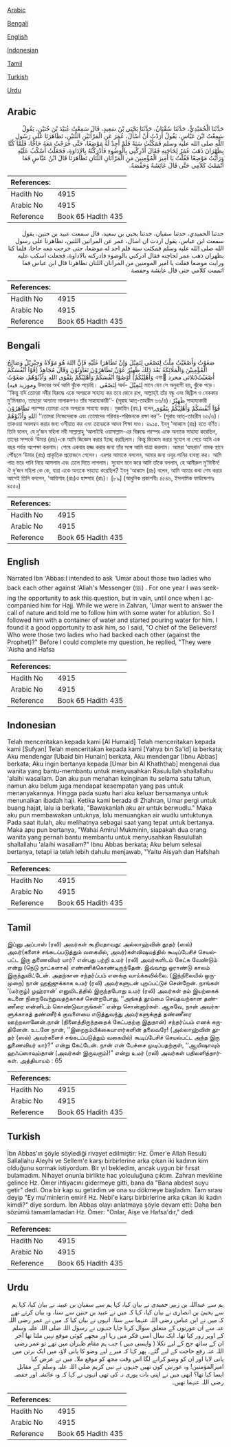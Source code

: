 [Arabic](#arabic)

[Bengali](#bengali)

[English](#english)

[Indonesian](#indonesian)

[Tamil](#tamil)

[Turkish](#turkish)

[Urdu](#urdu)

## Arabic


<div dir="rtl" lang="ar" style={{fontSize:'larger',backgroundColor:'#f8f9fa',padding:20}}>
حَدَّثَنَا الْحُمَيْدِيُّ، حَدَّثَنَا سُفْيَانُ، حَدَّثَنَا يَحْيَى بْنُ سَعِيدٍ، قَالَ سَمِعْتُ عُبَيْدَ بْنَ حُنَيْنٍ، يَقُولُ سَمِعْتُ ابْنَ عَبَّاسٍ، يَقُولُ أَرَدْتُ أَنْ أَسْأَلَ، عُمَرَ عَنِ الْمَرْأَتَيْنِ اللَّتَيْنِ، تَظَاهَرَتَا عَلَى رَسُولِ اللَّهِ صلى الله عليه وسلم فَمَكُثْتُ سَنَةً فَلَمْ أَجِدْ لَهُ مَوْضِعًا، حَتَّى خَرَجْتُ مَعَهُ حَاجًّا، فَلَمَّا كُنَّا بِظَهْرَانَ ذَهَبَ عُمَرُ لِحَاجَتِهِ فَقَالَ أَدْرِكْنِي بِالْوَضُوءِ فَأَدْرَكْتُهُ بِالإِدَاوَةِ، فَجَعَلْتُ أَسْكُبُ عَلَيْهِ وَرَأَيْتُ مَوْضِعًا فَقُلْتُ يَا أَمِيرَ الْمُؤْمِنِينَ مَنِ الْمَرْأَتَانِ اللَّتَانِ تَظَاهَرَتَا قَالَ ابْنُ عَبَّاسٍ فَمَا أَتْمَمْتُ كَلاَمِي حَتَّى قَالَ عَائِشَةُ وَحَفْصَةُ‏.‏
</div>
<div style={{backgroundColor:'#f8f9fa',padding:20, marginBottom: 10}}><table> <thead> <tr> <th>References:</th> <th></th> </tr> </thead> <tbody><tr><td>Hadith No</td><td>4915</td></tr><tr><td>Arabic No</td><td>4915</td></tr><tr><td>Reference</td><td>Book 65 Hadith 435</td></tr></tbody></table></div>


<div dir="rtl" lang="ar" style={{fontSize:'larger',backgroundColor:'#f8f9fa',padding:20}}>
حدثنا الحميدي، حدثنا سفيان، حدثنا يحيى بن سعيد، قال سمعت عبيد بن حنين، يقول سمعت ابن عباس، يقول اردت ان اسال، عمر عن المراتين اللتين، تظاهرتا على رسول الله صلى الله عليه وسلم فمكثت سنة فلم اجد له موضعا، حتى خرجت معه حاجا، فلما كنا بظهران ذهب عمر لحاجته فقال ادركني بالوضوء فادركته بالاداوة، فجعلت اسكب عليه ورايت موضعا فقلت يا امير المومنين من المراتان اللتان تظاهرتا قال ابن عباس فما اتممت كلامي حتى قال عايشة وحفصة
</div>
<div style={{backgroundColor:'#f8f9fa',padding:20, marginBottom: 10}}><table> <thead> <tr> <th>References:</th> <th></th> </tr> </thead> <tbody><tr><td>Hadith No</td><td>4915</td></tr><tr><td>Arabic No</td><td>4915</td></tr><tr><td>Reference</td><td>Book 65 Hadith 435</td></tr></tbody></table></div>

## Bengali


<div dir="ltr" lang="bn" style={{fontSize:'larger',backgroundColor:'#f8f9fa',padding:20}}>
صَغَوْتُ وَأَصْغَيْتُ مِلْتُ لِتَصْغَى لِتَمِيْلَ وَإِنْ تَظَاهَرَا عَلَيْهِ فَإِنَّ اللهَ هُوَ مَوْلَاهُ وَجِبْرِيْلُ وَصَالِحُ الْمُؤْمِنِيْنَ وَالْمَلَائِكَةُ بَعْدَ ذَلِكَ ظَهِيْرٌ عَوْنٌ تَظَاهَرُوْنَ تَعَاوَنُوْنَ وَقَالَ مُجَاهِدٌ (قُوْآ أَنْفُسَكُمْ وَأَهْلِيْكُمْ) أَوْصُوْا أَنْفُسَكُمْ وَأَهْلِيْكُمْ بِتَقْوَى اللهِ وَأَدِّبُوْهُمْ. صَغَوْتُ এবং َأَصْغَيْتُ(ثلاثى مجرد وموزيد فيه) উভয়ের অর্থ আমি ঝুঁকে পড়েছি। لِتَصْغَى অর্থ- لِتَمِيْلَ মানে যেন সে অনুরাগী হয়, ঝুঁকে পড়ে। ‘‘কিন্তু যদি তোমরা নবীর বিরুদ্ধে একে অপরকে সাহায্য কর তবে জেনে রাখ, আল্লাহ্ই তাঁর বন্ধু এবং জিব্রীল ও নেককার মু’মিনরাও, তাছাড়া অন্যান্য মালাকগণও তাঁর সাহায্যকারী’’- (সূরাহ আত্-তাহরীম ৬৬/৪)।ظَهِيْرٌ সাহায্যকারী تَظَاهَرُوْنَ পরস্পর তোমরা একে অপরকে সাহায্য করছ। মুজাহিদ (রহ.) বলেন,قُوْآ أَنْفُسَكُمْ وَأَهْلِيْكُمْ بِتَقْوَى اللهِ وَأَدِّبُوْهُمْ ‘‘তোমরা নিজেদেরকে এবং তোমাদের পরিবার-পরিজনকে রক্ষা কর’’- (সূরাহ আত্-তাহরীম ৬৬/৬)। তাকওয়া অবলম্বন করার জন্য ওসীয়াত কর এবং তাদেরকে আদব শিক্ষা দাও। ৪৯১৫. ইবনু ‘আব্বাস (রাঃ) হতে বর্ণিত। তিনি বলেন, যে দু’জন মহিলা নবী সাল্লাল্লাহু ‘আলাইহি ওয়াসাল্লাম-এর বিরুদ্ধে পরস্পর একে অন্যকে সাহায্য করেছিল, তাদের সম্পর্কে ‘উমার (রাঃ)-কে আমি জিজ্ঞেস করার ইচ্ছে করছিলাম। কিন্তু জিজ্ঞেস করার সুযোগ না পেয়ে আমি এক বছর পর্যন্ত অপেক্ষা করলাম। শেষে একবার হজ্জ করার জন্য তাঁর সঙ্গে আমি যাত্রা করলাম। আমরা ‘যাহরান’ নামক স্থানে পৌঁছলে ‘উমার (রাঃ) প্রাকৃতিক প্রয়োজনে গেলেন। এরপর আমাকে বললেন, আমার জন্য ওযুর পানির ব্যবস্থা কর। আমি পাত্র ভরে পানি নিয়ে আসলাম এবং ঢেলে দিতে লাগলাম। সুযোগ মনে করে আমি তাঁকে বললাম, হে আমীরুল মু’মিনীন! ঐ দু’জন মহিলা কে কে, যারা একে অন্যকে সাহায্য করেছিল? ইবনু ‘আব্বাস (রাঃ) বলেন, আমি আমার কথা শেষ করার আগেই তিনি বললেন, ‘আয়িশাহ (রাঃ)ও হাফ্সাহ (রাঃ)। [৮৯] (আধুনিক প্রকাশনীঃ ৪৫৪৬, ইসলামিক ফাউন্ডেশনঃ ৪৫৫০)
</div>
<div style={{backgroundColor:'#f8f9fa',padding:20, marginBottom: 10}}><table> <thead> <tr> <th>References:</th> <th></th> </tr> </thead> <tbody><tr><td>Hadith No</td><td>4915</td></tr><tr><td>Arabic No</td><td>4915</td></tr><tr><td>Reference</td><td>Book 65 Hadith 435</td></tr></tbody></table></div>

## English


<div dir="ltr" lang="en" style={{fontSize:'larger',backgroundColor:'#f8f9fa',padding:20}}>
Narrated Ibn 'Abbas:I intended to ask 'Umar about those two ladies who back each other against 'Allah's Messenger (ﷺ) . For one year I was seeking the opportunity to ask this question, but in vain, until once when I accompanied him for Hajj. While we were in Zahran, 'Umar went to answer the call of nature and told me to follow him with some water for ablution. So I followed him with a container of water and started pouring water for him. I found it a good opportunity to ask him, so I said, "O chief of the Believers! Who were those two ladies who had backed each other (against the Prophet)?" Before I could complete my question, he replied, "They were 'Aisha and Hafsa
</div>
<div style={{backgroundColor:'#f8f9fa',padding:20, marginBottom: 10}}><table> <thead> <tr> <th>References:</th> <th></th> </tr> </thead> <tbody><tr><td>Hadith No</td><td>4915</td></tr><tr><td>Arabic No</td><td>4915</td></tr><tr><td>Reference</td><td>Book 65 Hadith 435</td></tr></tbody></table></div>

## Indonesian


<div dir="ltr" lang="id" style={{fontSize:'larger',backgroundColor:'#f8f9fa',padding:20}}>
Telah menceritakan kepada kami [Al Humaid] Telah menceritakan kepada kami [Sufyan] Telah menceritakan kepada kami [Yahya bin Sa'id] ia berkata; Aku mendengar [Ubaid bin Hunain] berkata, Aku mendengar [Ibnu Abbas] berkata; Aku ingin bertanya kepada [Umar bin Al Khaththab] mengenai dua wanita yang bantu-membantu untuk menyusahkan Rasulullah shallallahu 'alaihi wasallam. Dan aku pun menahan keinginan itu selama satu tahun, namun aku belum juga mendapat kesempatan yang pas untuk menanyakannya. Hingga pada suatu hari aku keluar bersamanya untuk menunaikan ibadah haji. Ketika kami berada di Zhahran, Umar pergi untuk buang hajat, lalu ia berkata, "Bawakanlah aku air untuk berwudlu." Maka aku pun membawakan untuknya, lalu menuangkan air wudlu untuktunya. Pada saat itulah, aku melihatnya sebagai saat yang tepat untuk bertanya. Maka apu pun bertanya, "Wahai Amirul Mukminin, siapakah dua orang wanita yang pernah bantu membantu untuk menyusahkan Rasulullah shallallahu 'alaihi wasallam?" Ibnu Abbas berkata; Aku belum selesai bertanya, tetapi ia telah lebih dahulu menjawab, "Yaitu Aisyah dan Hafshah
</div>
<div style={{backgroundColor:'#f8f9fa',padding:20, marginBottom: 10}}><table> <thead> <tr> <th>References:</th> <th></th> </tr> </thead> <tbody><tr><td>Hadith No</td><td>4915</td></tr><tr><td>Arabic No</td><td>4915</td></tr><tr><td>Reference</td><td>Book 65 Hadith 435</td></tr></tbody></table></div>

## Tamil


<div dir="ltr" lang="ta" style={{fontSize:'larger',backgroundColor:'#f8f9fa',padding:20}}>
இப்னு அப்பாஸ் (ரலி) அவர்கள் கூறியதாவது: அல்லாஹ்வின் தூதர் (ஸல்) அவர்(களைச் சங்கடப்படுத்தும் வகையில், அவர்)கள்விஷயத்தில் கூடிப்பேசிச் செயல்பட்ட இரு துணைவியர் யார்? என்பது பற்றி உமர் (ரலி) அவர்களிடம் கேட்க வேண்டும் என்று (நெடு நாட்களாக) எண்ணிக்கொண்டிருந்தேன். இவ்வாறு ஓராண்டு காலம் இருந்துவிட்டேன். அதற்கான சந்தர்ப்பம் எனக்கு வாய்க்கவில்லை. (இந்நிலையில் ஒருமுறை) நான் ஹஜ்ஜுக்காக உமர் (ரலி) அவர்களுடன் புறப்பட்டுச் சென்றேன். நாங்கள் ‘(மர்ருழ்) ழஹ்ரான்’ எனுமிடத்தில் இருந்தபோது உமர் (ரலி) அவர்கள் தம் இயற்கைக் கடனை நிறைவேற்றுவதற்காகச் சென்றபோது, ‘‘அங்கத் தூய்மை செய்தவற்கான தண்ணீரை என்னிடம் கொண்டுவாருங்கள்” என்று சொன்னார்கள். ஆகவே, நான் அவர்களுக்காகத் தண்ணீர்க் குவளையை எடுத்துவந்து அவர்களுக்குத் தண்ணீரை ஊற்றலானேன்.நான் (நினைத்திருந்ததைக் கேட்பதற்கு இதுதான்) சந்தர்ப்பம் எனக் கருதினேன். உடனே நான், ‘‘இறைநம்பிக்கையாளர்களின் தலைவரே! (அல்லாஹ்வின் தூதர் (ஸல்) அவர்களைச் சங்கடப்படுத்தும் வகையில்) கூடிப்பேசிச் செயல்பட்ட அந்த இரு துணைவியர் யார்?” என்று கேட்டேன். நான் என் பேச்சை முடிப்பதற்குள், ‘‘ஆயிஷாவும் ஹஃப்ஸாவும்தான் (அவர்கள் இருவரும்)!” என்று உமர் (ரலி) அவர்கள் பதிலளித்தார்கள். அத்தியாயம் : 65
</div>
<div style={{backgroundColor:'#f8f9fa',padding:20, marginBottom: 10}}><table> <thead> <tr> <th>References:</th> <th></th> </tr> </thead> <tbody><tr><td>Hadith No</td><td>4915</td></tr><tr><td>Arabic No</td><td>4915</td></tr><tr><td>Reference</td><td>Book 65 Hadith 435</td></tr></tbody></table></div>

## Turkish


<div dir="ltr" lang="tr" style={{fontSize:'larger',backgroundColor:'#f8f9fa',padding:20}}>
İbn Abbas'ın şöyle söylediği rivayet edilmiştir: Hz. Ömer'e Allah Resulü Sallallahu Aleyhi ve Sellem'e karşı birbirlerine arka çıkan iki kadının kim olduğunu sormak istiyordum. Bir yıl bekledim, ancak uygun bir fırsat bulamadım. Nihayet onunla birlikte hac yolculuğuna çıktım. Zahran mevkiine gelince Hz. Ömer ihtiyacını gidermeye gitti, bana da "Bana abdest suyu getir" dedi. Ona bir kap su getirdim ve ona su dökmeye başladım. Tam sırası deyip "Ey mu'minlerin emiri! Hz. Nebi'e karşı birbirlerine arka çıkan iki kadın kimdi?" diye sordum. İbn Abbas olayı anlatmaya şöyle devam etti: Daha ben sözümü tamamlamadan Hz. Ömer: "Onlar, Aişe ve Hafsa'dır," dedi
</div>
<div style={{backgroundColor:'#f8f9fa',padding:20, marginBottom: 10}}><table> <thead> <tr> <th>References:</th> <th></th> </tr> </thead> <tbody><tr><td>Hadith No</td><td>4915</td></tr><tr><td>Arabic No</td><td>4915</td></tr><tr><td>Reference</td><td>Book 65 Hadith 435</td></tr></tbody></table></div>

## Urdu


<div dir="rtl" lang="ur" style={{fontSize:'larger',backgroundColor:'#f8f9fa',padding:20}}>
ہم سے عبداللہ بن زبیر حمیدی نے بیان کیا، کہا ہم سے سفیان بن عیینہ نے بیان کیا، کہا ہم سے یحییٰ بن انصاری نے بیان کیا، کہا کہ میں نے عبید بن حنین سے سنا، وہ بیان کرتے تھے کہ میں نے ابن عباس رضی اللہ عنہما سے سنا، انہوں نے بیان کیا کہ میں نے عمر رضی اللہ عنہ سے ان عورتوں کے متعلق سوال کرنا چاہا جنہوں نے رسول اللہ صلی اللہ علیہ وسلم کے اوپر زور کیا تھا۔ ایک سال اسی فکر میں رہا اور مجھے کوئی موقع نہیں ملتا تھا آخر ان کے ساتھ حج کے لیے نکلا ( واپسی میں ) جب ہم مقام ظہران میں تھے تو عمر رضی اللہ عنہ رفع حاجت کے لیے گئے۔ پھر کہا کہ میرے لیے وضو کا پانی لاؤ، میں ایک برتن میں پانی لایا اور ان کو وضو کرانے لگا اس وقت مجھ کو موقع ملا۔ میں نے عرض کیا امیرالمؤمنین! وہ عورتیں کون تھیں جنہوں نے نبی کریم صلی اللہ علیہ وسلم کے مقابل ایسا کیا تھا؟ ابھی میں نے اپنی بات پوری نہ کی تھی انہوں نے کہا کہ وہ عائشہ اور حفصہ رضی اللہ عنہما تھیں۔
</div>
<div style={{backgroundColor:'#f8f9fa',padding:20, marginBottom: 10}}><table> <thead> <tr> <th>References:</th> <th></th> </tr> </thead> <tbody><tr><td>Hadith No</td><td>4915</td></tr><tr><td>Arabic No</td><td>4915</td></tr><tr><td>Reference</td><td>Book 65 Hadith 435</td></tr></tbody></table></div>